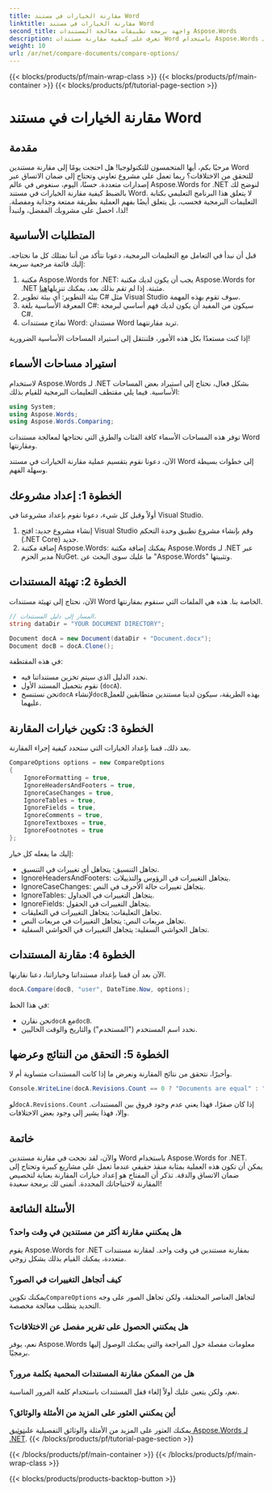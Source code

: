 ```yaml
---
title: مقارنة الخيارات في مستند Word
linktitle: مقارنة الخيارات في مستند Word
second_title: واجهة برمجة تطبيقات معالجة المستندات Aspose.Words
description: تعرف على كيفية مقارنة مستندات Word باستخدام Aspose.Words لـ .NET من خلال دليلنا خطوة بخطوة. تأكد من اتساق المستندات دون عناء.
weight: 10
url: /ar/net/compare-documents/compare-options/
---
```


{{< blocks/products/pf/main-wrap-class >}}
{{< blocks/products/pf/main-container >}}
{{< blocks/products/pf/tutorial-page-section >}}

# مقارنة الخيارات في مستند Word

## مقدمة

مرحبًا بكم، أيها المتحمسون للتكنولوجيا! هل احتجت يومًا إلى مقارنة مستندين Word للتحقق من الاختلافات؟ ربما تعمل على مشروع تعاوني وتحتاج إلى ضمان الاتساق عبر إصدارات متعددة. حسنًا، اليوم، سنغوص في عالم Aspose.Words for .NET لنوضح لك بالضبط كيفية مقارنة الخيارات في مستند Word. لا يتعلق هذا البرنامج التعليمي بكتابة التعليمات البرمجية فحسب، بل يتعلق أيضًا بفهم العملية بطريقة ممتعة وجذابة ومفصلة. لذا، احصل على مشروبك المفضل، ولنبدأ!

## المتطلبات الأساسية

قبل أن نبدأ في التعامل مع التعليمات البرمجية، دعونا نتأكد من أننا نمتلك كل ما نحتاجه. إليك قائمة مرجعية سريعة:

1.  مكتبة Aspose.Words for .NET: يجب أن يكون لديك مكتبة Aspose.Words for .NET مثبتة. إذا لم تقم بذلك بعد، يمكنك تنزيلها[هنا](https://releases.aspose.com/words/net/).
2. بيئة التطوير: أي بيئة تطوير C# مثل Visual Studio سوف تقوم بهذه المهمة.
3. المعرفة الأساسية بلغة C#: سيكون من المفيد أن يكون لديك فهم أساسي لبرمجة C#.
4. نماذج مستندات Word: مستندان Word تريد مقارنتهما.

إذا كنت مستعدًا بكل هذه الأمور، فلننتقل إلى استيراد المساحات الأساسية الضرورية!

## استيراد مساحات الأسماء

لاستخدام Aspose.Words لـ .NET بشكل فعال، نحتاج إلى استيراد بعض المساحات الأساسية. فيما يلي مقتطف التعليمات البرمجية للقيام بذلك:

```csharp
using System;
using Aspose.Words;
using Aspose.Words.Comparing;
```

توفر هذه المساحات الأسماء كافة الفئات والطرق التي نحتاجها لمعالجة مستندات Word ومقارنتها.

الآن، دعونا نقوم بتقسيم عملية مقارنة الخيارات في مستند Word إلى خطوات بسيطة وسهلة الفهم.

## الخطوة 1: إعداد مشروعك

أولاً وقبل كل شيء، دعونا نقوم بإعداد مشروعنا في Visual Studio.

1. إنشاء مشروع جديد: افتح Visual Studio وقم بإنشاء مشروع تطبيق وحدة التحكم (.NET Core) جديد.
2. إضافة مكتبة Aspose.Words: يمكنك إضافة مكتبة Aspose.Words لـ .NET عبر مدير الحزم NuGet. ما عليك سوى البحث عن "Aspose.Words" وتثبيتها.

## الخطوة 2: تهيئة المستندات

الآن، نحتاج إلى تهيئة مستندات Word الخاصة بنا. هذه هي الملفات التي سنقوم بمقارنتها.

```csharp
// المسار إلى دليل المستندات.
string dataDir = "YOUR DOCUMENT DIRECTORY";

Document docA = new Document(dataDir + "Document.docx");
Document docB = docA.Clone();
```

في هذه المقتطفة:
- نحدد الدليل الذي سيتم تخزين مستنداتنا فيه.
- نقوم بتحميل المستند الأول (`docA`).
-  نحن نستنسخ`docA` لإنشاء`docB`بهذه الطريقة، سيكون لدينا مستندين متطابقين للعمل عليهما.

## الخطوة 3: تكوين خيارات المقارنة

بعد ذلك، قمنا بإعداد الخيارات التي ستحدد كيفية إجراء المقارنة.

```csharp
CompareOptions options = new CompareOptions
{
	IgnoreFormatting = true,
	IgnoreHeadersAndFooters = true,
	IgnoreCaseChanges = true,
	IgnoreTables = true,
	IgnoreFields = true,
	IgnoreComments = true,
	IgnoreTextboxes = true,
	IgnoreFootnotes = true
};
```

إليك ما يفعله كل خيار:
- تجاهل التنسيق: يتجاهل أي تغييرات في التنسيق.
- IgnoreHeadersAndFooters: يتجاهل التغييرات في الرؤوس والتذييلات.
- IgnoreCaseChanges: يتجاهل تغييرات حالة الأحرف في النص.
- IgnoreTables: يتجاهل التغييرات في الجداول.
- IgnoreFields: يتجاهل التغييرات في الحقول.
- تجاهل التعليقات: يتجاهل التغييرات في التعليقات.
- تجاهل مربعات النص: يتجاهل التغييرات في مربعات النص.
- تجاهل الحواشي السفلية: يتجاهل التغييرات في الحواشي السفلية.

## الخطوة 4: مقارنة المستندات

الآن بعد أن قمنا بإعداد مستنداتنا وخياراتنا، دعنا نقارنها.

```csharp
docA.Compare(docB, "user", DateTime.Now, options);
```

في هذا الخط:
-  نحن نقارن`docA` مع`docB`.
- نحدد اسم المستخدم ("المستخدم") والتاريخ والوقت الحاليين.

## الخطوة 5: التحقق من النتائج وعرضها

وأخيرًا، نتحقق من نتائج المقارنة ونعرض ما إذا كانت المستندات متساوية أم لا.

```csharp
Console.WriteLine(docA.Revisions.Count == 0 ? "Documents are equal" : "Documents are not equal");
```

 لو`docA.Revisions.Count` إذا كان صفرًا، فهذا يعني عدم وجود فروق بين المستندات. وإلا، فهذا يشير إلى وجود بعض الاختلافات.

## خاتمة

والآن، لقد نجحت في مقارنة مستندين Word باستخدام Aspose.Words for .NET. يمكن أن تكون هذه العملية بمثابة منقذ حقيقي عندما تعمل على مشاريع كبيرة وتحتاج إلى ضمان الاتساق والدقة. تذكر أن المفتاح هو إعداد خيارات المقارنة بعناية لتخصيص المقارنة لاحتياجاتك المحددة. أتمنى لك برمجة سعيدة!

## الأسئلة الشائعة

### هل يمكنني مقارنة أكثر من مستندين في وقت واحد؟  
يقوم Aspose.Words for .NET بمقارنة مستندين في وقت واحد. لمقارنة مستندات متعددة، يمكنك القيام بذلك بشكل زوجي.

### كيف أتجاهل التغييرات في الصور؟  
 يمكنك تكوين`CompareOptions` لتجاهل العناصر المختلفة، ولكن تجاهل الصور على وجه التحديد يتطلب معالجة مخصصة.

### هل يمكنني الحصول على تقرير مفصل عن الاختلافات؟  
نعم، يوفر Aspose.Words معلومات مفصلة حول المراجعة والتي يمكنك الوصول إليها برمجيًا.

### هل من الممكن مقارنة المستندات المحمية بكلمة مرور؟  
نعم، ولكن يتعين عليك أولاً إلغاء قفل المستندات باستخدام كلمة المرور المناسبة.

### أين يمكنني العثور على المزيد من الأمثلة والوثائق؟  
 يمكنك العثور على المزيد من الأمثلة والوثائق التفصيلية على[توثيق Aspose.Words لـ .NET](https://reference.aspose.com/words/net/).
{{< /blocks/products/pf/tutorial-page-section >}}

{{< /blocks/products/pf/main-container >}}
{{< /blocks/products/pf/main-wrap-class >}}

{{< blocks/products/products-backtop-button >}}
